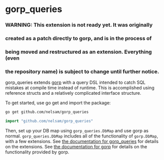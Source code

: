 gorp_queries
============

### WARNING: This extension is not ready yet.  It was originally
### created as a patch directly to gorp, and is in the process of
### being moved and restructured as an extension.  Everything (even
### the repository name) is subject to change until further notice.

gorp_queries extends [gorp](github.com/coopernurse/gorp) with a query
DSL intended to catch SQL mistakes at compile time instead of runtime.
This is accomplished using reference structs and a relatively
complicated interface structure.

To get started, use go get and import the package:

```bash
go get github.com/nelsam/gorp_queries
```

```go
import "github.com/nelsam/gorp_queries"
```

Then, set up your DB map using `gorp_queries.DbMap` and use gorp as
normal.  `gorp_queries.DbMap` includes all of the functionality of
`gorp.DbMap`, with a few extensions.  See
[the documentation for gorp_queries](godoc.org/github.com/nelsam/gorp_queries)
for details on the extensions.  See
[the documentation for gorp](godoc.org/github.com/coopernurse/gorp)
for details on the functionality provided by gorp.
